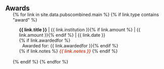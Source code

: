 <h2 id="publications" style="margin: 2px 0px -15px;">Awards</h2>

<div class="publications">
<ol class="bibliography">

{% for link in site.data.pubscombined.main %}
{% if link.type contains "award" %}



  <div class="col-sm-9" style="position: relative;padding-right: 15px;padding-left: 20px;">
      <div class="title"><b>{{ link.title }}</b> | {{ link.institution }}{% if link.amount %} | {{ link.amount }}{% endif %} | {{ link.date }}</div>
      {% if link.awardedfor %}<div class="author" style="position: relative;padding-left: 10px;">Awarded for: {{ link.awardedfor }}{% endif %}
      </div>
    <div class="links">
      {% if link.notes %} 
      <strong> <i style="color:#e74d3c">{{ link.notes }}</i></strong>
      {% endif %}
    </div>
  </div>

<br>
{% endif %}
{% endfor %}

</ol>
</div>


